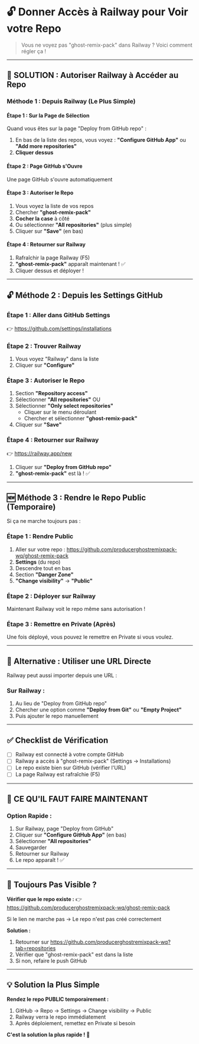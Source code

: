 # 🔓 Donner Accès à Railway pour Voir votre Repo

> Vous ne voyez pas "ghost-remix-pack" dans Railway ? Voici comment régler ça !

---

## 🎯 SOLUTION : Autoriser Railway à Accéder au Repo

### Méthode 1 : Depuis Railway (Le Plus Simple)

#### Étape 1 : Sur la Page de Sélection
Quand vous êtes sur la page "Deploy from GitHub repo" :

1. En bas de la liste des repos, vous voyez :
   **"Configure GitHub App"** ou **"Add more repositories"**
2. **Cliquer dessus**

#### Étape 2 : Page GitHub s'Ouvre
Une page GitHub s'ouvre automatiquement

#### Étape 3 : Autoriser le Repo
1. Vous voyez la liste de vos repos
2. Chercher **"ghost-remix-pack"**
3. **Cocher la case** à côté
4. Ou sélectionner **"All repositories"** (plus simple)
5. Cliquer sur **"Save"** (en bas)

#### Étape 4 : Retourner sur Railway
1. Rafraîchir la page Railway (F5)
2. **"ghost-remix-pack"** apparaît maintenant ! ✅
3. Cliquer dessus et déployer !

---

## 🔓 Méthode 2 : Depuis les Settings GitHub

### Étape 1 : Aller dans GitHub Settings
👉 https://github.com/settings/installations

### Étape 2 : Trouver Railway
1. Vous voyez "Railway" dans la liste
2. Cliquer sur **"Configure"**

### Étape 3 : Autoriser le Repo
1. Section **"Repository access"**
2. Sélectionner **"All repositories"**
   OU
3. Sélectionner **"Only select repositories"**
   - Cliquer sur le menu déroulant
   - Chercher et sélectionner **"ghost-remix-pack"**
4. Cliquer sur **"Save"**

### Étape 4 : Retourner sur Railway
👉 https://railway.app/new

1. Cliquer sur **"Deploy from GitHub repo"**
2. **"ghost-remix-pack"** est là ! ✅

---

## 🆕 Méthode 3 : Rendre le Repo Public (Temporaire)

Si ça ne marche toujours pas :

### Étape 1 : Rendre Public
1. Aller sur votre repo : https://github.com/producerghostremixpack-wq/ghost-remix-pack
2. **Settings** (du repo)
3. Descendre tout en bas
4. Section **"Danger Zone"**
5. **"Change visibility"** → **"Public"**

### Étape 2 : Déployer sur Railway
Maintenant Railway voit le repo même sans autorisation !

### Étape 3 : Remettre en Private (Après)
Une fois déployé, vous pouvez le remettre en Private si vous voulez.

---

## 🔄 Alternative : Utiliser une URL Directe

Railway peut aussi importer depuis une URL :

### Sur Railway :
1. Au lieu de "Deploy from GitHub repo"
2. Chercher une option comme **"Deploy from Git"** ou **"Empty Project"**
3. Puis ajouter le repo manuellement

---

## ✅ Checklist de Vérification

- [ ] Railway est connecté à votre compte GitHub
- [ ] Railway a accès à "ghost-remix-pack" (Settings → Installations)
- [ ] Le repo existe bien sur GitHub (vérifier l'URL)
- [ ] La page Railway est rafraîchie (F5)

---

## 🎯 CE QU'IL FAUT FAIRE MAINTENANT

### Option Rapide :
1. Sur Railway, page "Deploy from GitHub"
2. Cliquer sur **"Configure GitHub App"** (en bas)
3. Sélectionner **"All repositories"**
4. Sauvegarder
5. Retourner sur Railway
6. Le repo apparaît ! ✅

---

## 🔴 Toujours Pas Visible ?

**Vérifier que le repo existe :**
👉 https://github.com/producerghostremixpack-wq/ghost-remix-pack

Si le lien ne marche pas → Le repo n'est pas créé correctement

**Solution :**
1. Retourner sur https://github.com/producerghostremixpack-wq?tab=repositories
2. Vérifier que "ghost-remix-pack" est dans la liste
3. Si non, refaire le push GitHub

---

## 💡 Solution la Plus Simple

**Rendez le repo PUBLIC temporairement :**

1. GitHub → Repo → Settings → Change visibility → Public
2. Railway verra le repo immédiatement
3. Après déploiement, remettez en Private si besoin

**C'est la solution la plus rapide ! 🚀**


